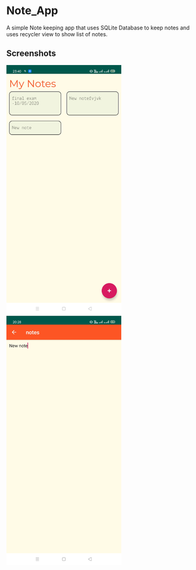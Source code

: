 # Note_App
 A simple Note keeping app that uses SQLite Database to keep notes and uses recycler view to show list of notes.

## Screenshots

<img src="https://github.com/abhishekvirat0/Note_App/blob/master/screenshots/WhatsApp%20Image%202020-04-24%20at%2020.29.54-1.jpeg" width="300"/> <img src="https://github.com/abhishekvirat0/Note_App/blob/master/screenshots/WhatsApp%20Image%202020-04-24%20at%2020.29.54.jpeg" width="300"/>

